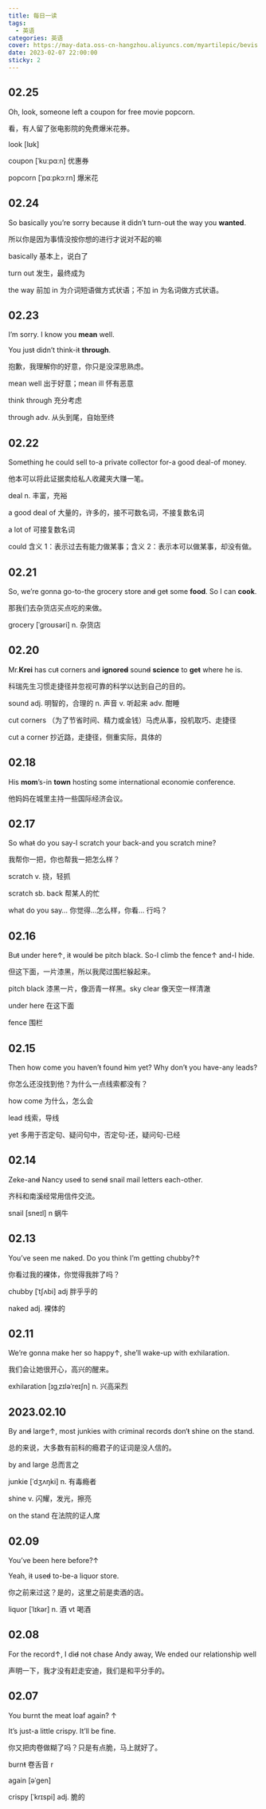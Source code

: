 ```yaml
---
title: 每日一读
tags:
  - 英语
categories: 英语
cover: https://may-data.oss-cn-hangzhou.aliyuncs.com/myartilepic/bevis.png
date: 2023-02-07 22:00:00
sticky: 2
---
```


## 02.25

Oh, look, someone left a coupon for free movie popcorn.

看，有人留了张电影院的免费爆米花券。

look [lʊk]

coupon [ˈkuːpɑːn] 优惠券

popcorn [ˈpɑːpkɔːrn] 爆米花

## 02.24

So basically you’re sorry because i~~t~~ didn’~~t~~ turn-ou~~t~~ the way you **wanted**.

所以你是因为事情没按你想的进行才说对不起的嘛

basically 基本上，说白了

turn out 发生，最终成为

the way 前加 in 为介词短语做方式状语；不加 in 为名词做方式状语。

## 02.23

I’m sorry. I know you **mean** well.

You jus~~t~~ didn’t think-i~~t~~ **through**.

抱歉，我理解你的好意，你只是没深思熟虑。

mean well 出于好意；mean ill 怀有恶意

think through 充分考虑

through adv. 从头到尾，自始至终

## 02.22

Something he could sell to-a private collector for-a good deal-of money.

他本可以将此证据卖给私人收藏夹大赚一笔。

deal n. 丰富，充裕

a good deal of 大量的，许多的，接不可数名词，不接复数名词

a lot of 可接复数名词

could 含义 1：表示过去有能力做某事；含义 2：表示本可以做某事，却没有做。

## 02.21

So, we’re gonna go-to-the grocery store an~~d~~ ge~~t~~ some **food**. So I can **cook**.

那我们去杂货店买点吃的来做。

grocery [ˈɡroʊsəri] n. 杂货店

## 02.20

Mr.**Krei** has cu~~t~~ corners an~~d~~ **ignore~~d~~** soun~~d~~ **science** to **ge~~t~~** where he is.

科瑞先生习惯走捷径并忽视可靠的科学以达到自己的目的。

sound adj. 明智的，合理的 n. 声音 v. 听起来 adv. 酣睡

cut corners （为了节省时间、精力或金钱）马虎从事，投机取巧、走捷径

cut a corner 抄近路，走捷径，侧重实际，具体的

## 02.18

His **mom**’s-in **town** hosting some international economi~~c~~ conference.

他妈妈在城里主持一些国际经济会议。

## 02.17

So wha~~t~~ do you say-I scratch your back-and you scratch mine?

我帮你一把，你也帮我一把怎么样？

scratch v. 挠，轻抓

scratch sb. back 帮某人的忙

what do you say… 你觉得…怎么样，你看… 行吗？

## 02.16

Bu~~t~~ under here↑, i~~t~~ woul~~d~~ be pitch black. So-I climb the fence↑ and-I hide.

但这下面，一片漆黑，所以我爬过围栏躲起来。

pitch black 漆黑一片，像沥青一样黑。sky clear 像天空一样清澈

under here 在这下面

fence 围栏

## 02.15

Then how come you haven’~~t~~ found ~~h~~im yet? Why don’~~t~~ you have-any leads?

你怎么还没找到他？为什么一点线索都没有？

how come 为什么，怎么会

lead 线索，导线

yet 多用于否定句、疑问句中，否定句-还，疑问句-已经

## 02.14

Zeke-an~~d~~ Nancy use~~d~~ to sen~~d~~ snail mail letters each-other.

齐科和南溪经常用信件交流。

snail [sneɪl] n 蜗牛

## 02.13

You’ve seen me naked. Do you think I’m getting chubby?↑

你看过我的裸体，你觉得我胖了吗？

chubby [ˈtʃʌbi] adj 胖乎乎的

naked adj. 裸体的

## 02.11

We’re gonna make her so happy↑, she’ll wake-up with exhilaration.

我们会让她很开心，高兴的醒来。

exhilaration [ɪɡˌzɪləˈreɪʃn] n. 兴高采烈

## 2023.02.10

By an~~d~~ large↑, most junkies with criminal records don‘~~t~~ shine on the stand.

总的来说，大多数有前科的瘾君子的证词是没人信的。

by and large 总而言之

junkie [ˈdʒʌŋki] n. 有毒瘾者

shine v. 闪耀，发光，擦亮

on the stand 在法院的证人席

## 02.09

You’ve been here before?↑

Yeah, i~~t~~ use~~d~~ to-be-a liquor store.

你之前来过这？是的，这里之前是卖酒的店。

liquor [ˈlɪkər] n. 酒 vt 喝酒

## 02.08

For the record↑, I di~~d~~ no~~t~~ chase Andy away, We ended our relationship well

声明一下，我才没有赶走安迪，我们是和平分手的。

## 02.07

You burnt the meat loaf again? ↑

It’s just-a little crispy. It’ll be fine.

你又把肉卷做糊了吗？只是有点脆，马上就好了。

burn~~t~~ 卷舌音 r

again [əˈɡen]

crispy [ˈkrɪspi] adj. 脆的
